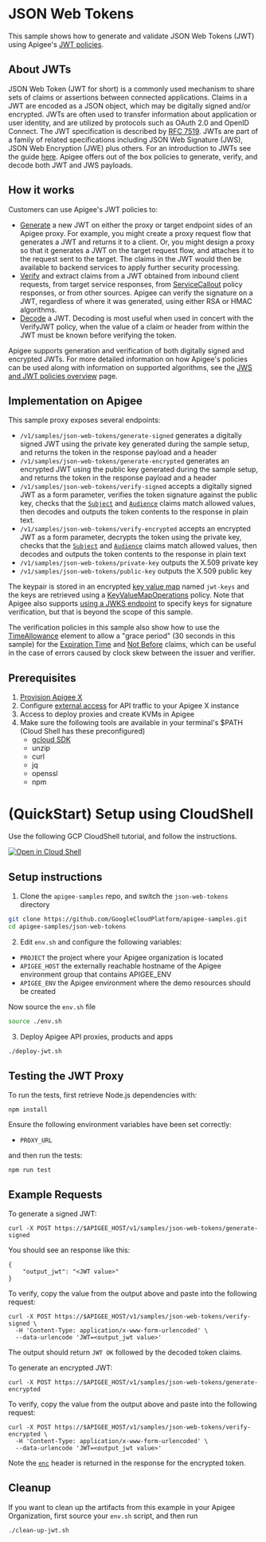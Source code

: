 # JSON Web Tokens

This sample shows how to generate and validate JSON Web Tokens (JWT) using Apigee's [JWT policies](https://cloud.google.com/apigee/docs/api-platform/reference/policies/jwt-policies-overview).

## About JWTs

JSON Web Token (JWT for short) is a commonly used mechanism to share sets of claims or assertions between connected applications. Claims in a JWT are encoded as a JSON object, which may be digitally signed and/or encrypted. JWTs are often used to transfer information about application or user identity, and are utilized by protocols such as OAuth 2.0 and OpenID Connect. The JWT specification is described by [RFC 7519](https://www.rfc-editor.org/rfc/rfc7519). JWTs are part of a family of related specifications including JSON Web Signature (JWS), JSON Web Encryption (JWE) plus others. For an introduction to JWTs see the guide [here](https://jwt.io/introduction).   Apigee offers out of the box policies to generate, verify, and decode both JWT and JWS payloads.

## How it works

Customers can use Apigee's JWT policies to:

* [Generate](https://cloud.google.com/apigee/docs/api-platform/reference/policies/generate-jwt-policy) a new JWT on either the proxy or target endpoint sides of an Apigee proxy. For example, you might create a proxy request flow that generates a JWT and returns it to a client. Or, you might design a proxy so that it generates a JWT on the target request flow, and attaches it to the request sent to the target. The claims in the JWT would then be available to backend services to apply further security processing.
* [Verify](https://cloud.google.com/apigee/docs/api-platform/reference/policies/verify-jwt-policy) and extract claims from a JWT obtained from inbound client requests, from target service responses, from [ServiceCallout](https://cloud.google.com/apigee/docs/api-platform/reference/policies/service-callout-policy) policy responses, or from other sources. Apigee can verify the signature on a JWT, regardless of where it was generated, using either RSA or HMAC algorithms.
* [Decode](https://cloud.google.com/apigee/docs/api-platform/reference/policies/decode-jwt-policy) a JWT. Decoding is most useful when used in concert with the VerifyJWT policy, when the value of a claim or header from within the JWT must be known before verifying the token.

Apigee supports generation and verification of both digitally signed and encrypted JWTs. For more detailed information on how Apigee's policies can be used along with information on supported algorithms, see the [JWS and JWT policies overview](https://cloud.google.com/apigee/docs/api-platform/reference/policies/jwt-policies-overview) page.

## Implementation on Apigee

This sample proxy exposes several endpoints:
* `/v1/samples/json-web-tokens/generate-signed` generates a digitally signed JWT using the private key generated during the sample setup, and returns the token in the response payload and a header
* `/v1/samples/json-web-tokens/generate-encrypted` generates an encrypted JWT using the public key generated during the sample setup, and returns the token in the response payload and a header
* `/v1/samples/json-web-tokens/verify-signed` accepts a digitally signed JWT as a form parameter, verifies the token signature against the public key, checks that the [`Subject`](https://www.rfc-editor.org/rfc/rfc7519#section-4.1.2) and [`Audience`](https://www.rfc-editor.org/rfc/rfc7519#section-4.1.3) claims match allowed values, then decodes and outputs the token contents to the response in plain text.
* `/v1/samples/json-web-tokens/verify-encrypted` accepts an encrypted JWT as a form parameter, decrypts the token using the private key, checks that the [`Subject`](https://www.rfc-editor.org/rfc/rfc7519#section-4.1.2) and [`Audience`](https://www.rfc-editor.org/rfc/rfc7519#section-4.1.3) claims match allowed values, then decodes and outputs the token contents to the response in plain text
* `/v1/samples/json-web-tokens/private-key` outputs the X.509 private key
* `/v1/samples/json-web-tokens/public-key` outputs the X.509 public key

The keypair is stored in an encrypted [key value map](https://cloud.google.com/apigee/docs/api-platform/cache/key-value-maps) named `jwt-keys` and the keys are retrieved using a [KeyValueMapOperations](https://cloud.google.com/apigee/docs/api-platform/reference/policies/key-value-map-operations-policy) policy. Note that Apigee also supports [using a JWKS endpoint](https://cloud.google.com/apigee/docs/api-platform/reference/policies/jwt-policies-overview#usingajsonwebkeysetjwkstoverifyajwt) to specify keys for signature verification, but that is beyond the scope of this sample.

The verification policies in this sample also show how to use the [TimeAllowance](https://cloud.google.com/apigee/docs/api-platform/reference/policies/verify-jwt-policy#timeallowance) element to allow a "grace period" (30 seconds in this sample) for the [Expiration Time](https://www.rfc-editor.org/rfc/rfc7519#section-4.1.4) and [Not Before](https://www.rfc-editor.org/rfc/rfc7519#section-4.1.5) claims, which can be useful in the case of errors caused by clock skew between the issuer and verifier.

## Prerequisites
1. [Provision Apigee X](https://cloud.google.com/apigee/docs/api-platform/get-started/provisioning-intro)
2. Configure [external access](https://cloud.google.com/apigee/docs/api-platform/get-started/configure-routing#external-access) for API traffic to your Apigee X instance
3. Access to deploy proxies and create KVMs in Apigee
4. Make sure the following tools are available in your terminal's $PATH (Cloud Shell has these preconfigured)
    * [gcloud SDK](https://cloud.google.com/sdk/docs/install)
    * unzip
    * curl
    * jq
    * openssl
    * npm

# (QuickStart) Setup using CloudShell

Use the following GCP CloudShell tutorial, and follow the instructions.

[![Open in Cloud Shell](https://gstatic.com/cloudssh/images/open-btn.png)](https://ssh.cloud.google.com/cloudshell/open?cloudshell_git_repo=https://github.com/GoogleCloudPlatform/apigee-samples&cloudshell_git_branch=main&cloudshell_workspace=.&cloudshell_tutorial=json-web-tokens/docs/cloudshell-tutorial.md)

## Setup instructions

1. Clone the `apigee-samples` repo, and switch the `json-web-tokens` directory


```bash
git clone https://github.com/GoogleCloudPlatform/apigee-samples.git
cd apigee-samples/json-web-tokens
```

2. Edit `env.sh` and configure the following variables:

* `PROJECT` the project where your Apigee organization is located
* `APIGEE_HOST` the externally reachable hostname of the Apigee environment group that contains APIGEE_ENV
* `APIGEE_ENV` the Apigee environment where the demo resources should be created

Now source the `env.sh` file

```bash
source ./env.sh
```

3. Deploy Apigee API proxies, products and apps

```bash
./deploy-jwt.sh
```

## Testing the JWT Proxy

To run the tests, first retrieve Node.js dependencies with:
```
npm install
```
Ensure the following environment variables have been set correctly:
* `PROXY_URL`

and then run the tests:
```
npm run test
```

## Example Requests

To generate a signed JWT:
```
curl -X POST https://$APIGEE_HOST/v1/samples/json-web-tokens/generate-signed
```

You should see an response like this:
```
{
    "output_jwt": "<JWT value>"
}
```

To verify, copy the value from the output above and paste into the following request:
```
curl -X POST https://$APIGEE_HOST/v1/samples/json-web-tokens/verify-signed \
  -H 'Content-Type: application/x-www-form-urlencoded' \
  --data-urlencode 'JWT=<output_jwt value>'
```

The output should return `JWT OK` followed by the decoded token claims.

To generate an encrypted JWT:
```
curl -X POST https://$APIGEE_HOST/v1/samples/json-web-tokens/generate-encrypted
```

To verify, copy the value from the output above and paste into the following request:
```
curl -X POST https://$APIGEE_HOST/v1/samples/json-web-tokens/verify-encrypted \
  -H 'Content-Type: application/x-www-form-urlencoded' \
  --data-urlencode 'JWT=<output_jwt value>'
```
Note the [`enc`](https://www.rfc-editor.org/rfc/rfc7516#section-4.1.2) header is returned in the response for the encrypted token.

## Cleanup

If you want to clean up the artifacts from this example in your Apigee Organization, first source your `env.sh` script, and then run

```bash
./clean-up-jwt.sh
```